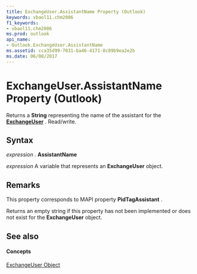 ```yaml
---
title: ExchangeUser.AssistantName Property (Outlook)
keywords: vbaol11.chm2086
f1_keywords:
- vbaol11.chm2086
ms.prod: outlook
api_name:
- Outlook.ExchangeUser.AssistantName
ms.assetid: cca35d99-7031-ba46-4171-8c89b9ea2e2b
ms.date: 06/08/2017
---
```



# ExchangeUser.AssistantName Property (Outlook)

Returns a  **String** representing the name of the assistant for the **[ExchangeUser](Outlook.ExchangeUser.md)** . Read/write.


## Syntax

 _expression_ . **AssistantName**

 _expression_ A variable that represents an **ExchangeUser** object.


## Remarks

This property corresponds to MAPI property  **PidTagAssistant** .

Returns an empty string if this property has not been implemented or does not exist for the  **ExchangeUser** object.


## See also


#### Concepts


[ExchangeUser Object](Outlook.ExchangeUser.md)

